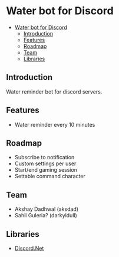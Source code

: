 # Water bot for Discord
- [Water bot for Discord](#water-bot-for-discord)
  - [Introduction](#introduction)
  - [Features](#features)
  - [Roadmap](#roadmap)
  - [Team](#team)
  - [Libraries](#libraries)
## Introduction

Water reminder bot for discord servers.

## Features

- Water reminder every 10 minutes

## Roadmap

- Subscribe to notification
- Custom settings per user
- Start/end gaming session
- Settable command character

## Team

- Akshay Dadhwal (aksdad)
- Sahil Guleria? (darkyldull)

## Libraries

- [Discord.Net](https://github.com/discord-net/Discord.Net)